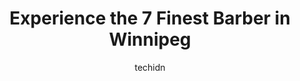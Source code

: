 ---
layout: ampstory
image: https://i0.wp.com/www.auto.or.id/wp-content/uploads/2023/06/jeffreys-barber-shop-0-winnipeg-1686323091.jpeg?resize=640,853
author: techidn
featured: false
description: Winnipeg, Manitoba, Canada is a haven for Barber enthusiasts, boasting an impressive array of 7 top-notch establishments. Whether youre a seasoned connoisseur or simply curious to explore t
title: Experience the 7 Finest Barber in Winnipeg
cover:
   title: Experience the 7 Finest Barber in Winnipeg
   subtitle: AUTO.OR.ID
   background: https://www.auto.or.id/wp-content/uploads/2023/06/jeffreys-barber-shop-0-winnipeg-1686323091.jpeg

pages: 
 - layout: thirds
   top: <h1>#1 Tommy Guns Original Barbershop</h1>
   bottom: "<p>Michelle is the best. He was very friendly helped me select a very handsome cut and made my mustache look really good. My girlfriends legit response was I hate that I lov</p>"
   background: https://www.auto.or.id/wp-content/uploads/2023/06/jeffreys-barber-shop-1-winnipeg-1686323093.jpeg
   backgroundblur: true
 - layout: thirds
   top: <h1>#2 SWISH BARBERSHOP</h1>
   bottom: "<p>844 St Marys Rd, Winnipeg, MB R2M 3P4, Canada</p>"
   background: https://www.auto.or.id/wp-content/uploads/2023/06/jeffreys-barber-shop-2-winnipeg-1686323093.jpeg
   cta:
      link: https://www.auto.or.id/experience-the-7-finest-barber-in-winnipeg/
      text: Experience the 7 Finest Barber in Winnipeg
 - layout: thirds
   top: <h1>#3 SAINT</h1>
   bottom: "<p>330 Waterfront Dr, Winnipeg, MB R3B 0V1, Canada</p>"
   background: https://images.unsplash.com/photo-1596639410348-8470f7fa9f84?ixlib=rb-4.0.3&ixid=MnwxMjA3fDB8MHxwaG90by1wYWdlfHx8fGVufDB8fHx8&auto=format&fit=crop&w=640&h=853&q=80
   cta:
      link: https://www.auto.or.id/experience-the-7-finest-barber-in-winnipeg/
      text: Experience the 7 Finest Barber in Winnipeg
 - layout: thirds
   top: <h1>#4 Jeffreys Barber Shop</h1>
   bottom: "<p>578 Maryland St, Winnipeg, MB R3G 1M5, Canada</p>"
   background: https://images.unsplash.com/photo-1522120177514-2b16ebe5634d?ixlib=rb-4.0.3&ixid=MnwxMjA3fDB8MHxwaG90by1wYWdlfHx8fGVufDB8fHx8&auto=format&fit=crop&w=640&h=853&q=80
   cta:
      link: https://www.auto.or.id/experience-the-7-finest-barber-in-winnipeg/
      text: Experience the 7 Finest Barber in Winnipeg
 - layout: thirds
   top: <h1>#5 Bespoke Barbershop Inc.</h1>
   bottom: "<p>1600 Regent Ave W, Winnipeg, MB R2C 3B5, Canada</p>"
   background: https://images.unsplash.com/photo-1635249477961-163809b2f764?ixlib=rb-4.0.3&ixid=MnwxMjA3fDB8MHxwaG90by1wYWdlfHx8fGVufDB8fHx8&auto=format&fit=crop&w=640&h=853&q=80
   cta:
      link: https://www.auto.or.id/experience-the-7-finest-barber-in-winnipeg/
      text: Experience the 7 Finest Barber in Winnipeg
 - layout: thirds
   top: <h1>#6 MBS Barbershop</h1>
   bottom: "<p>1255 St James St, Winnipeg, MB R3H 0K9, Canada</p>"
   background: https://images.unsplash.com/photo-1603224684009-453e1af42ceb?ixlib=rb-4.0.3&ixid=MnwxMjA3fDB8MHxwaG90by1wYWdlfHx8fGVufDB8fHx8&auto=format&fit=crop&w=640&h=853&q=80
   cta:
      link: https://www.auto.or.id/experience-the-7-finest-barber-in-winnipeg/
      text: Experience the 7 Finest Barber in Winnipeg
 - layout: thirds
   top: <h1>#7 Portuguese Barber Shop</h1>
   bottom: "<p>38 Kate St, Winnipeg, MB R3A 1J8, Canada</p>"
   background: https://images.unsplash.com/photo-1610566062594-fe61d8f17c71?ixlib=rb-4.0.3&ixid=MnwxMjA3fDB8MHxwaG90by1wYWdlfHx8fGVufDB8fHx8&auto=format&fit=crop&w=640&h=853&q=80
   cta:
      link: https://www.auto.or.id/experience-the-7-finest-barber-in-winnipeg/
      text: Experience the 7 Finest Barber in Winnipeg
 - layout: thirds
   middle: Continue reading...
   background: https://images.unsplash.com/photo-1620547316190-289b3899e010?ixlib=rb-4.0.3&ixid=MnwxMjA3fDB8MHxwaG90by1wYWdlfHx8fGVufDB8fHx8&auto=format&fit=crop&w=640&h=853&q=80
   cta:
      link: https://www.auto.or.id/experience-the-7-finest-barber-in-winnipeg/
      text: Experience the 7 Finest Barber in Winnipeg

---
